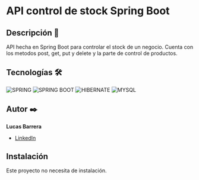 # API control de stock Spring Boot

## Descripción 📑
API hecha en Spring Boot para controlar el stock de un negocio. Cuenta con los metodos post, get, put y delete y la parte de control de productos.

## Tecnologías 🛠
<!-- Iconos sacados de: https://github.com/hendrasob/badges/blob/master/README.md y https://github.com/alexandresanlim/Badges4-README.md-Profile -->
![SPRING](https://img.shields.io/badge/Spring-6DB33F?style=for-the-badge&logo=spring&logoColor=white)
![SPRING BOOT](https://img.shields.io/badge/Spring_Boot-F2F4F9?style=for-the-badge&logo=spring-boot)
![HIBERNATE](https://img.shields.io/badge/Hibernate-59666C?style=for-the-badge&logo=Hibernate&logoColor=white)
![MYSQL](https://img.shields.io/badge/MySQL-005C84?style=for-the-badge&logo=mysql&logoColor=white)

## Autor ✒️
**Lucas Barrera**

* [LinkedIn](https://www.linkedin.com/in/lucas-barrera-dev)

## Instalación 
Este proyecto no necesita de instalación.
